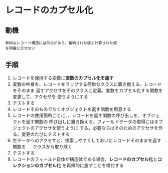 # レコードのカプセル化

## 動機
    単純なレコード構造には欠点があり、格納された値と計算された値
    を明確に示せない
## 手順
1. レコードを保持する変数に**変数のカプセル化を施す**
2. 変数の中身を、レコードをラップする簡単なクラスに置き換える。レコードをそのまま
   返すアクセサをそのクラスに定義。変数をカプセル化する関数を変更して、アクセサを
   使うようにする
3. テストする
4. レコードそのものでなくオブジェクトを返す関数を用意する
5. レコードの使用箇所ごとに、、レコードを返す関数の呼び出しを、オブジェクトを返す関数の
   呼び出しに置き換える。フィールドデータの取得にはオブジェクトのアクセサを使うように
   する。必要ならばそのためのアクセサを作る。変更のたびにテストする
6. 生データへのアクセサと、検索しやすくしておいたレコードそのままを返す関数を
　 クラスから取り除く
7. テストする
8. レコードのフィールド自体が構造体である場合、**レコードのカプセル化**と**コレクションのカプセル化**
   を再帰的に施すことを検討する

